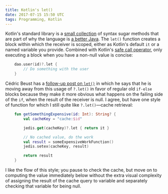 ```yaml
---
title: Kotlin's let()
date: 2017-07-15 15:50 UTC
tags: Programming, Kotlin
---
```


Kotlin's standard library is a [small collection](http://beust.com/weblog/2015/10/30/exploring-the-kotlin-standard-library/) of syntax sugar methods that are part of why the language is [a better Java](https://medium.com/@magnus.chatt/why-you-should-totally-switch-to-kotlin-c7bbde9e10d5).  The `let()` function creates a block within which the receiver is scoped, either as Kotlin's default `it` or a named variable you provide.  Combined with Kotlin's [safe call operator](https://kotlinlang.org/docs/reference/null-safety.html#safe-calls), only executing a block when you have a non-null value is concise:

```kotlin
    dao.user(id)?.let {
        // Do something with the user
    }
```

Cédric Beust has a [follow-up post on `let()`](http://beust.com/weblog/2016/01/14/a-close-look-at-kotlins-let/) in which he says that he is moving away from this usage of `?.let()` in favor of regular old `if-else` blocks because they make it more obvious what happens on the failing side of the `if`, when the result of the receiver is null.  I agree, but have one style of function for which I still quite like `?.let()`—cache retrieval:

```kotlin
    fun getSomethingExpensive(id: Int): String? {
        val cacheKey = "cache:$id"

        jedis.get(cacheKey)?.let { return it }

        // No cached value, do the work
        val result = someExpensiveWorkFunction()
        jedis.setex(cacheKey, result)

        return result
    }
```

I like the flow of this style; you pause to check the cache, but move on to computing the value immediately below without the extra visual complexity of assigning the result of the cache query to variable and separately checking that variable for being null.
